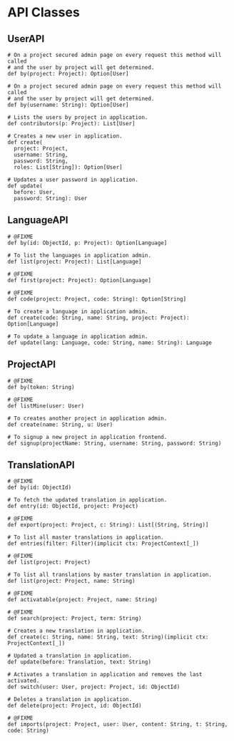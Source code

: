 # API Classes

## UserAPI

    # On a project secured admin page on every request this method will called
    # and the user by project will get determined.
    def by(project: Project): Option[User]
    
    # On a project secured admin page on every request this method will called
    # and the user by project will get determined.
    def by(username: String): Option[User]

    # Lists the users by project in application.
    def contributors(p: Project): List[User]

    # Creates a new user in application.
    def create(
      project: Project,
      username: String,
      password: String,
      roles: List[String]): Option[User]

    # Updates a user password in application.
    def update(
      before: User,
      password: String): User

## LanguageAPI

    # @FIXME
    def by(id: ObjectId, p: Project): Option[Language]

    # To list the languages in application admin.
    def list(project: Project): List[Language]

    # @FIXME
    def first(project: Project): Option[Language]

    # @FIXME
    def code(project: Project, code: String): Option[String]

    # To create a language in application admin.
    def create(code: String, name: String, project: Project): Option[Language]

    # To update a language in application admin.
    def update(lang: Language, code: String, name: String): Language

## ProjectAPI

    # @FIXME
    def by(token: String)

    # @FIXME
    def listMine(user: User)

    # To creates another project in application admin.
    def create(name: String, u: User)

    # To signup a new project in application frontend.
    def signup(projectName: String, username: String, password: String)

## TranslationAPI

    # @FIXME
    def by(id: ObjectId)

    # To fetch the updated translation in application.
    def entry(id: ObjectId, project: Project)

    # @FIXME
    def export(project: Project, c: String): List[(String, String)]

    # To list all master translations in application.
    def entries(filter: Filter)(implicit ctx: ProjectContext[_])

    # @FIXME
    def list(project: Project)

    # To list all translations by master translation in application.
    def list(project: Project, name: String)

    # @FIXME
    def activatable(project: Project, name: String)

    # @FIXME
    def search(project: Project, term: String)

    # Creates a new translation in application.
    def create(c: String, name: String, text: String)(implicit ctx: ProjectContext[_])

    # Updated a translation in application.
    def update(before: Translation, text: String)

    # Activates a translation in application and removes the last activated.
    def switch(user: User, project: Project, id: ObjectId)

    # Deletes a translation in application.
    def delete(project: Project, id: ObjectId)

    # @FIXME
    def imports(project: Project, user: User, content: String, t: String, code: String)

